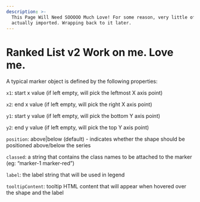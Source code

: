 ```yaml
---
description: >-
  This Page Will Need SOOOOO Much Love! For some reason, very little of it
  actually imported. Wrapping back to it later.
---
```


# Ranked List v2 Work on me. Love me.

A typical marker object is defined by the following properties:

`x1`: start x value \(if left empty, will pick the leftmost X axis point\)

`x2`: end x value \(if left empty, will pick the right X axis point\)

`y1`: start y value \(if left empty, will pick the bottom Y axis point\)

`y2`: end y value \(if left empty, will pick the top Y axis point\)

`position`: above\|below \(default\) - indicates whether the shape should be positioned above/below the series

`classed`: a string that contains the class names to be attached to the marker \(eg: “marker-1 marker-red”\)

`label`: the label string that will be used in legend

`tooltipContent`: tooltip HTML content that will appear when hovered over the shape and the label

